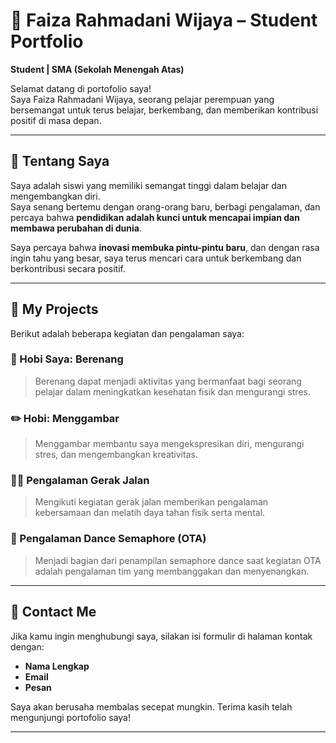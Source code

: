 # 🌟 Faiza Rahmadani Wijaya – Student Portfolio

**Student | SMA (Sekolah Menengah Atas)**

Selamat datang di portofolio saya!  
Saya Faiza Rahmadani Wijaya, seorang pelajar perempuan yang bersemangat untuk terus belajar, berkembang, dan memberikan kontribusi positif di masa depan.

---

## 🧑 Tentang Saya

Saya adalah siswi yang memiliki semangat tinggi dalam belajar dan mengembangkan diri.  
Saya senang bertemu dengan orang-orang baru, berbagi pengalaman, dan percaya bahwa **pendidikan adalah kunci untuk mencapai impian dan membawa perubahan di dunia**.

Saya percaya bahwa **inovasi membuka pintu-pintu baru**, dan dengan rasa ingin tahu yang besar, saya terus mencari cara untuk berkembang dan berkontribusi secara positif.

---

## 💼 My Projects

Berikut adalah beberapa kegiatan dan pengalaman saya:

### 🎯 Hobi Saya: Berenang
> Berenang dapat menjadi aktivitas yang bermanfaat bagi seorang pelajar dalam meningkatkan kesehatan fisik dan mengurangi stres.

### ✏️ Hobi: Menggambar
> Menggambar membantu saya mengekspresikan diri, mengurangi stres, dan mengembangkan kreativitas.

### 🚶‍♀️ Pengalaman Gerak Jalan
> Mengikuti kegiatan gerak jalan memberikan pengalaman kebersamaan dan melatih daya tahan fisik serta mental.

### 🕺 Pengalaman Dance Semaphore (OTA)
> Menjadi bagian dari penampilan semaphore dance saat kegiatan OTA adalah pengalaman tim yang membanggakan dan menyenangkan.

---

## 📩 Contact Me

Jika kamu ingin menghubungi saya, silakan isi formulir di halaman kontak dengan:

- **Nama Lengkap**
- **Email**
- **Pesan**

Saya akan berusaha membalas secepat mungkin. Terima kasih telah mengunjungi portofolio saya!

---
